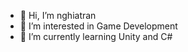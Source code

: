 - 👋 Hi, I’m nghiatran
- 👀 I’m interested in Game Development
- 🌱 I’m currently learning Unity and C#

<!---
nghiatrangamedev/nghiatrangamedev is a ✨ special ✨ repository because its `README.md` (this file) appears on your GitHub profile.
You can click the Preview link to take a look at your changes.
--->
